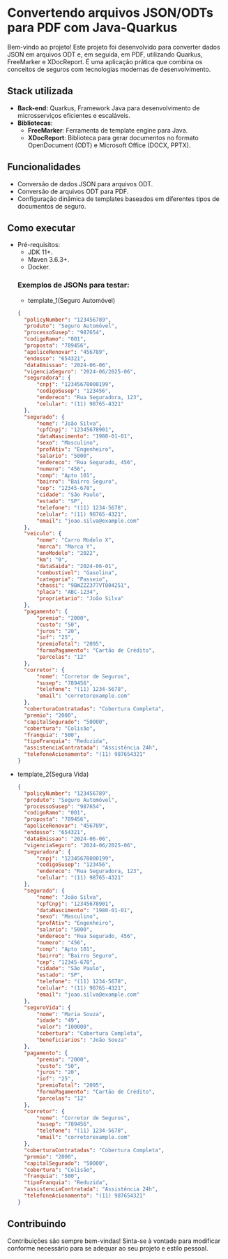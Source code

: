 # Convertendo arquivos JSON/ODTs para PDF com Java-Quarkus

Bem-vindo ao projeto!
Este projeto foi desenvolvido para converter dados JSON em arquivos ODT e, em seguida, em PDF, utilizando Quarkus, FreeMarker e XDocReport. É uma aplicação prática que combina os conceitos de seguros com tecnologias modernas de desenvolvimento.

## Stack utilizada

- **Back-end:** Quarkus, Framework Java para desenvolvimento de microsserviços eficientes e escaláveis.
- **Bibliotecas**:
    - **FreeMarker**: Ferramenta de template engine para Java.
    - **XDocReport**: Biblioteca para gerar documentos no formato OpenDocument (ODT) e Microsoft Office (DOCX, PPTX).

## Funcionalidades

- Conversão de dados JSON para arquivos ODT.
- Conversão de arquivos ODT para PDF.
- Configuração dinâmica de templates baseados em diferentes tipos de documentos de seguro.

## Como executar
- Pré-requisitos:
    - JDK 11+.
    - Maven 3.6.3+.
    - Docker.
  ### Exemplos de JSONs para testar:
    - template_1(Seguro Automóvel)
  ```json
  {
	"policyNumber": "123456789",
	"produto": "Seguro Automóvel",
	"processoSusep": "987654",
	"codigoRamo": "001",
	"proposta": "789456",
	"apoliceRenovar": "456789",
	"endosso": "654321",
	"dataEmissao": "2024-06-06",
	"vigenciaSeguro": "2024-06/2025-06",
	"seguradora": {
		"cnpj": "12345678000199",
		"codigoSusep": "123456",
		"endereco": "Rua Seguradora, 123",
		"celular": "(11) 98765-4321"
	},
	"segurado": {
		"nome": "João Silva",
		"cpfCnpj": "12345678901",
		"dataNascimento": "1980-01-01",
		"sexo": "Masculino",
		"profAtiv": "Engenheiro",
		"salario": "5000",
		"endereco": "Rua Segurado, 456",
		"numero": "456",
		"comp": "Apto 101",
		"bairro": "Bairro Seguro",
		"cep": "12345-678",
		"cidade": "São Paulo",
		"estado": "SP",
		"telefone": "(11) 1234-5678",
		"celular": "(11) 98765-4321",
		"email": "joao.silva@example.com"
	},
	"veiculo": {
		"nome": "Carro Modelo X",
		"marca": "Marca Y",
		"anoModelo": "2022",
		"km": "0",
		"dataSaida": "2024-06-01",
		"combustivel": "Gasolina",
		"categoria": "Passeio",
		"chassi": "9BWZZZ377VT004251",
		"placa": "ABC-1234",
		"proprietario": "João Silva"
	},
	"pagamento": {
		"premio": "2000",
		"custo": "50",
		"juros": "20",
		"iof": "25",
		"premioTotal": "2095",
		"formaPagamento": "Cartão de Crédito",
		"parcelas": "12"
	},
	"corretor": {
		"nome": "Corretor de Seguros",
		"susep": "789456",
		"telefone": "(11) 1234-5678",
		"email": "corretorexample.com"
	},
	"coberturaContratadas": "Cobertura Completa",
	"premio": "2000",
	"capitalSegurado": "50000",
	"cobertura": "Colisão",
	"franquia": "500",
	"tipoFranquia": "Reduzida",
	"assistenciaContratada": "Assistência 24h",
	"telefoneAcionamento": "(11) 987654321"
  }
  ```
- template_2(Segura Vida)
  ```json
  {
	"policyNumber": "123456789",
	"produto": "Seguro Automóvel",
	"processoSusep": "987654",
	"codigoRamo": "001",
	"proposta": "789456",
	"apoliceRenovar": "456789",
	"endosso": "654321",
	"dataEmissao": "2024-06-06",
	"vigenciaSeguro": "2024-06/2025-06",
	"seguradora": {
		"cnpj": "12345678000199",
		"codigoSusep": "123456",
		"endereco": "Rua Seguradora, 123",
		"celular": "(11) 98765-4321"
	},
	"segurado": {
		"nome": "João Silva",
		"cpfCnpj": "12345678901",
		"dataNascimento": "1980-01-01",
		"sexo": "Masculino",
		"profAtiv": "Engenheiro",
		"salario": "5000",
		"endereco": "Rua Segurado, 456",
		"numero": "456",
		"comp": "Apto 101",
		"bairro": "Bairro Seguro",
		"cep": "12345-678",
		"cidade": "São Paulo",
		"estado": "SP",
		"telefone": "(11) 1234-5678",
		"celular": "(11) 98765-4321",
		"email": "joao.silva@example.com"
	},
	"seguroVida": {
		"nome": "Maria Souza",
		"idade": "49",
		"valor": "100000",
		"cobertura": "Cobertura Completa",
		"beneficiarios": "João Souza"
	},
	"pagamento": {
		"premio": "2000",
		"custo": "50",
		"juros": "20",
		"iof": "25",
		"premioTotal": "2095",
		"formaPagamento": "Cartão de Crédito",
		"parcelas": "12"
	},
	"corretor": {
		"nome": "Corretor de Seguros",
		"susep": "789456",
		"telefone": "(11) 1234-5678",
		"email": "corretorexample.com"
	},
	"coberturaContratadas": "Cobertura Completa",
	"premio": "2000",
	"capitalSegurado": "50000",
	"cobertura": "Colisão",
	"franquia": "500",
	"tipoFranquia": "Reduzida",
	"assistenciaContratada": "Assistência 24h",
	"telefoneAcionamento": "(11) 987654321"
  }
  ```

## Contribuindo

Contribuições são sempre bem-vindas!
Sinta-se à vontade para modificar conforme necessário para se adequar ao seu projeto e estilo pessoal.
